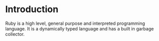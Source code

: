 # Introduction

Ruby is a high level, general purpose and interpreted programming language. It is a dynamically typed language and has a built in garbage collector.